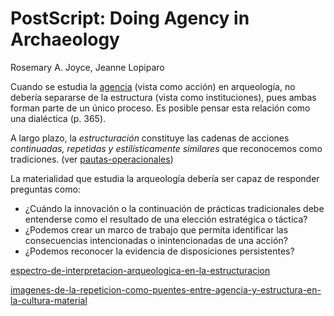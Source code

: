 # PostScript: Doing Agency in Archaeology

Rosemary A. Joyce, Jeanne Lopiparo

Cuando se estudia la [agencia](agencia.md) (vista como acción) en arqueología, no debería separarse de la estructura (vista como instituciones), pues ambas forman parte de un único proceso. Es posible pensar esta relación como una dialéctica (p. 365).

A largo plazo, la *estructuración* constituye las cadenas de acciones *continuadas, repetidas y estilísticamente similares* que reconocemos como tradiciones. (ver [pautas-operacionales](pautas-operacionales.md))

La materialidad que estudia la arqueología debería ser capaz de responder preguntas como:

* ¿Cuándo la innovación o la continuación de prácticas tradicionales debe entenderse como el resultado de una elección estratégica o táctica?
* ¿Podemos crear un marco de trabajo que permita identificar las consecuencias intencionadas o inintencionadas de una acción?
* ¿Podemos reconocer la evidencia de disposiciones persistentes?

[espectro-de-interpretacion-arqueologica-en-la-estructuracion](espectro-de-interpretacion-arqueologica-en-la-estructuracion.md)

[imagenes-de-la-repeticion-como-puentes-entre-agencia-y-estructura-en-la-cultura-material](imagenes-de-la-repeticion-como-puentes-entre-agencia-y-estructura-en-la-cultura-material.md)
